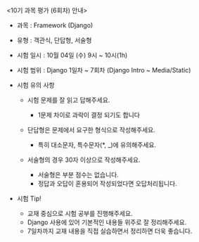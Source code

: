 <10기 과목 평가 (6회차) 안내>
- 과목 : Framework (Django)
- 유형 : 객관식, 단답형, 서술형
- 시험 일시 : 10월 04일 (수) 9시 ~ 10시(1h)
- 시험 범위 : Django 1일차 ~ 7회차 (Django Intro ~ Media/Static)
- 시험 유의 사항
  - 시험 문제를 잘 읽고 답해주세요.
    - 1문제 차이로 과락이 결정 되기도 합니다 

  - 단답형은 문제에서 요구한 형식으로 작성해주세요.
    - 특히 대소문자, 특수문자(*, _)에 유의해주세요.
  
  - 서술형의 경우 30자 이상으로 작성해주세요.
    - 서술형은 부분 점수는 없습니다.
    - 정답과 오답이 혼용되어 작성되었다면 오답처리됩니다.

- 시험 Tip!
  - 교재 중심으로 시험 공부를 진행해주세요.
  - Django 사용에 있어 기본적인 내용들 위주로 잘 정리해주세요.
  - 7일차까지 교재 내용을 직접 실습하면서 정리하면 더욱 좋습니다.